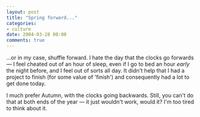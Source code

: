 ```yaml
---
layout: post
title: "Spring forward..."
categories:
- culture
date: 2004-03-28 00:00
comments: true
---
```


<p>...or in my case, shuffle forward. I hate the day that the clocks go forwards &mdash; I feel cheated out of an hour of sleep, even if I go to bed an hour <em>early</em> the night before, and I feel out of sorts all day. It didn't help that I had a project to finish (for some value of 'finish') and consequently had a lot to get done today.</p>

<p>I much prefer Autumn, with the clocks going backwards. Still, you can't do that at both ends of the year &mdash; it just wouldn't work, would it? I'm too tired to think about it.</p>


